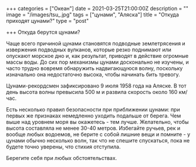 +++
categories = ["Океан"]
date = 2021-03-25T21:00:00Z
description = ""
image = "/images/tsu_.jpg"
tags = ["цунами", "Аляска"]
title = "Откуда приходят цунами?"
type = "post"

+++
Откуда берутся цунами?  
  
Чаще всего причиной цунами становятся подводные землетрясения и извержения подводных вулканов, которые резко поднимают или опускают морское дно и, как результат, приводят в действие огромные массы воды. До сих пор механизмы цунами досконально не изучены, и часто трудно вовремя обнаружить надвигающуюся волну, поскольку изначально она недостаточно высока, чтобы начинать бить тревогу.  
  
Цунами-рекордсмен зафиксировано 9 июля 1958 года на Аляске. В тот день высота волны превысила 500 м и развила скорость около 160 км/час.  
  
Есть несколько правил безопасности при приближении цунами: при первых же признаках немедленно уходить подальше от берега. Чем выше над уровнем моря вы окажетесь - тем лучше. Желательно, чтобы высота составляла не менее 30-40 метров. Избегайте ручьев, рек и вообще любых водоемов, не берите с собой лишние вещи и помните - у цунами обычно несколько волн, так что не спешите спускаться, пока не будете точно уверены, что стихия отступила.  
  
Берегите себя при любых обстоятельствах.